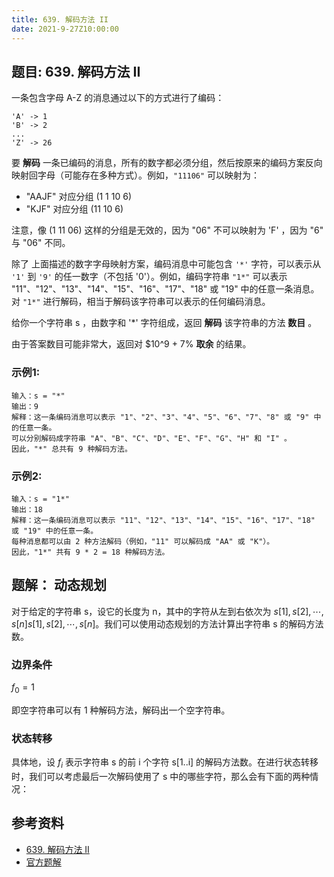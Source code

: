 ```yaml
---
title: 639. 解码方法 II
date: 2021-9-27Z10:00:00
---
```

## 题目: 639. 解码方法 II
一条包含字母 A-Z 的消息通过以下的方式进行了编码：
```
'A' -> 1
'B' -> 2
...
'Z' -> 26
```
要 **解码** 一条已编码的消息，所有的数字都必须分组，然后按原来的编码方案反向映射回字母（可能存在多种方式）。例如，`"11106"` 可以映射为：
- "AAJF" 对应分组 (1 1 10 6)
- "KJF" 对应分组 (11 10 6)

注意，像 (1 11 06) 这样的分组是无效的，因为 "06" 不可以映射为 'F' ，因为 "6" 与 "06" 不同。

除了 上面描述的数字字母映射方案，编码消息中可能包含 `'*'` 字符，可以表示从 `'1'` 到 `'9'` 的任一数字（不包括 '0'）。例如，编码字符串 `"1*"` 可以表示 "11"、"12"、"13"、"14"、"15"、"16"、"17"、"18" 或 "19" 中的任意一条消息。对 `"1*"` 进行解码，相当于解码该字符串可以表示的任何编码消息。

给你一个字符串 s ，由数字和 '*' 字符组成，返回 **解码** 该字符串的方法 **数目** 。

由于答案数目可能非常大，返回对 $10^9 + 7% **取余** 的结果。

### 示例1:
```
输入：s = "*"
输出：9
解释：这一条编码消息可以表示 "1"、"2"、"3"、"4"、"5"、"6"、"7"、"8" 或 "9" 中的任意一条。
可以分别解码成字符串 "A"、"B"、"C"、"D"、"E"、"F"、"G"、"H" 和 "I" 。
因此，"*" 总共有 9 种解码方法。
```
### 示例2:
```
输入：s = "1*"
输出：18
解释：这一条编码消息可以表示 "11"、"12"、"13"、"14"、"15"、"16"、"17"、"18" 或 "19" 中的任意一条。
每种消息都可以由 2 种方法解码（例如，"11" 可以解码成 "AA" 或 "K"）。
因此，"1*" 共有 9 * 2 = 18 种解码方法。
```
## 题解： 动态规划
对于给定的字符串 s，设它的长度为 n，其中的字符从左到右依次为 $s[1], s[2], \cdots, s[n]s[1],s[2],⋯,s[n]$。我们可以使用动态规划的方法计算出字符串 s 的解码方法数。

### 边界条件
$f_0 = 1$

即空字符串可以有 1 种解码方法，解码出一个空字符串。
### 状态转移
具体地，设 $f_i$ 表示字符串 s 的前 i 个字符 s[1..i] 的解码方法数。在进行状态转移时，我们可以考虑最后一次解码使用了 s 中的哪些字符，那么会有下面的两种情况：


## 参考资料
- [639. 解码方法 II](https://leetcode-cn.com/problems/decode-ways-ii/)
- [官方题解](https://leetcode-cn.com/problems/decode-ways-ii/solution/jie-ma-fang-fa-ii-by-leetcode-solution-23af/)
